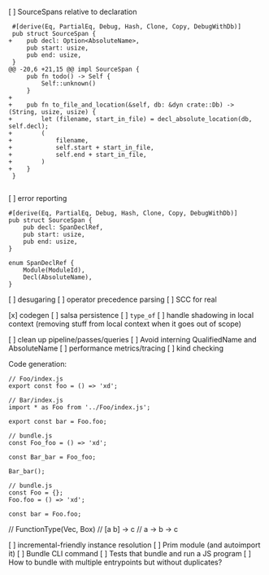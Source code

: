 [ ] SourceSpans relative to declaration
 
```
 #[derive(Eq, PartialEq, Debug, Hash, Clone, Copy, DebugWithDb)]
 pub struct SourceSpan {
+    pub decl: Option<AbsoluteName>,
     pub start: usize,
     pub end: usize,
 }
@@ -20,6 +21,15 @@ impl SourceSpan {
     pub fn todo() -> Self {
         Self::unknown()
     }
+
+    pub fn to_file_and_location(&self, db: &dyn crate::Db) -> (String, usize, usize) {
+        let (filename, start_in_file) = decl_absolute_location(db, self.decl);
+        (
+            filename,
+            self.start + start_in_file,
+            self.end + start_in_file,
+        )
+    }
 }


```

[ ] error reporting

```
#[derive(Eq, PartialEq, Debug, Hash, Clone, Copy, DebugWithDb)]
pub struct SourceSpan {
    pub decl: SpanDeclRef,
    pub start: usize,
    pub end: usize,
}

enum SpanDeclRef {
    Module(ModuleId),
    Decl(AbsoluteName),
}
```

[ ] desugaring
[ ] operator precedence parsing
[ ] SCC for real

[x] codegen
[ ] salsa persistence
[ ] `type_of`
[ ] handle shadowing in local context (removing stuff from local context when it goes out of scope)

[ ] clean up pipeline/passes/queries
[ ] Avoid interning QualifiedName and AbsoluteName
[ ] performance metrics/tracing
[ ] kind checking

Code generation:

```
// Foo/index.js
export const foo = () => 'xd';

// Bar/index.js
import * as Foo from '../Foo/index.js';

export const bar = Foo.foo;
```

```
// bundle.js
const Foo_foo = () => 'xd';

const Bar_bar = Foo_foo;

Bar_bar();
```

```
// bundle.js
const Foo = {};
Foo.foo = () => 'xd';

const bar = Foo.foo;
```

// FunctionType(Vec<Type>, Box<Type>)
// [a b] -> c
// a -> b -> c

[ ] incremental-friendly instance resolution
[ ] Prim module (and autoimport it)
[ ] Bundle CLI command
[ ] Tests that bundle and run a JS program
[ ] How to bundle with multiple entrypoints but without duplicates?
